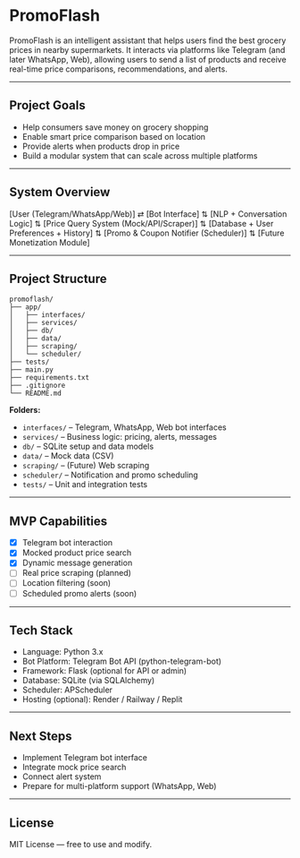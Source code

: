 # PromoFlash

PromoFlash is an intelligent assistant that helps users find the best grocery prices in nearby supermarkets. It interacts via platforms like Telegram (and later WhatsApp, Web), allowing users to send a list of products and receive real-time price comparisons, recommendations, and alerts.

---

## Project Goals

- Help consumers save money on grocery shopping
- Enable smart price comparison based on location
- Provide alerts when products drop in price
- Build a modular system that can scale across multiple platforms

---

## System Overview

[User (Telegram/WhatsApp/Web)] ⇄ [Bot Interface]
                             ⇅
               [NLP + Conversation Logic]
                             ⇅
          [Price Query System (Mock/API/Scraper)]
                             ⇅
        [Database + User Preferences + History]
                             ⇅
           [Promo & Coupon Notifier (Scheduler)]
                             ⇅
                  [Future Monetization Module]

---

## Project Structure

```
promoflash/
├── app/
│   ├── interfaces/
│   ├── services/
│   ├── db/
│   ├── data/
│   ├── scraping/
│   └── scheduler/
├── tests/
├── main.py
├── requirements.txt
├── .gitignore
└── README.md
```

**Folders:**
- `interfaces/` – Telegram, WhatsApp, Web bot interfaces
- `services/` – Business logic: pricing, alerts, messages
- `db/` – SQLite setup and data models
- `data/` – Mock data (CSV)
- `scraping/` – (Future) Web scraping
- `scheduler/` – Notification and promo scheduling
- `tests/` – Unit and integration tests

---

## MVP Capabilities

- [x] Telegram bot interaction
- [x] Mocked product price search
- [x] Dynamic message generation
- [ ] Real price scraping (planned)
- [ ] Location filtering (soon)
- [ ] Scheduled promo alerts (soon)

---

## Tech Stack

- Language: Python 3.x
- Bot Platform: Telegram Bot API (python-telegram-bot)
- Framework: Flask (optional for API or admin)
- Database: SQLite (via SQLAlchemy)
- Scheduler: APScheduler
- Hosting (optional): Render / Railway / Replit

---

## Next Steps

- Implement Telegram bot interface
- Integrate mock price search
- Connect alert system
- Prepare for multi-platform support (WhatsApp, Web)

---

## License

MIT License — free to use and modify.
